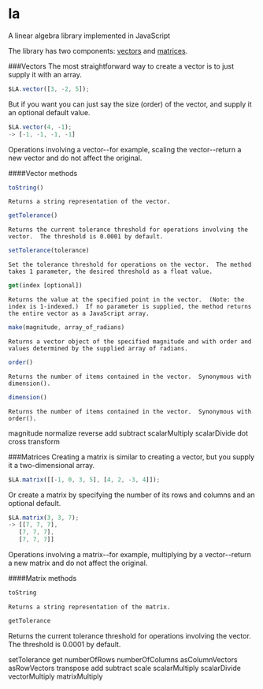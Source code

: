 la
==

A linear algebra library implemented in JavaScript

The library has two components: [vectors](#vectors) and [matrices](#matrices).


###Vectors<a id="vectors"></a>
The most straightforward way to create a vector is to just supply it with an array.

```JavaScript
$LA.vector([3, -2, 5]);
```

But if you want you can just say the size (order) of the vector, and supply it an optional default value.

```JavaScript
$LA.vector(4, -1);
-> [-1, -1, -1, -1]
```

Operations involving a vector--for example, scaling the vector--return a new vector and do not affect the original.

####Vector methods
```JavaScript
toString()
```
    Returns a string representation of the vector.

```JavaScript
getTolerance()
```
    Returns the current tolerance threshold for operations involving the vector.  The threshold is 0.0001 by default.

```JavaScript
setTolerance(tolerance)
```
    Set the tolerance threshold for operations on the vector.  The method takes 1 parameter, the desired threshold as a float value.

```JavaScript
get(index [optional])
```
    Returns the value at the specified point in the vector.  (Note: the index is 1-indexed.)  If no parameter is supplied, the method returns the entire vector as a JavaScript array.  

```JavaScript
make(magnitude, array_of_radians)
```
    Returns a vector object of the specified magnitude and with order and values determined by the supplied array of radians. 

```JavaScript
order()
```
    Returns the number of items contained in the vector.  Synonymous with dimension().

```JavaScript
dimension()
```
    Returns the number of items contained in the vector.  Synonymous with order().

magnitude
normalize
reverse
add
subtract
scalarMultiply
scalarDivide
dot
cross
transform


###Matrices<a id="matrices"></a>
Creating a matrix is similar to creating a vector, but you supply it a two-dimensional array.

```JavaScript
$LA.matrix([[-1, 0, 3, 5], [4, 2, -3, 4]]);
```

Or create a matrix by specifying the number of its rows and columns and an optional default.

```JavaScript
$LA.matrix(3, 3, 7);
-> [[7, 7, 7],
   [7, 7, 7],
   [7, 7, 7]]
```

Operations involving a matrix--for example, multiplying by a vector--return a new matrix and do not affect the original.

####Matrix methods
```JavaScript
toString
```
    Returns a string representation of the matrix.

```JavaScript
getTolerance
```
Returns the current tolerance threshold for operations involving the vector.  The threshold is 0.0001 by default.

setTolerance
get
numberOfRows
numberOfColumns
asColumnVectors
asRowVectors
transpose
add
subtract
scale
scalarMultiply
scalarDivide
vectorMultiply
matrixMultiply
